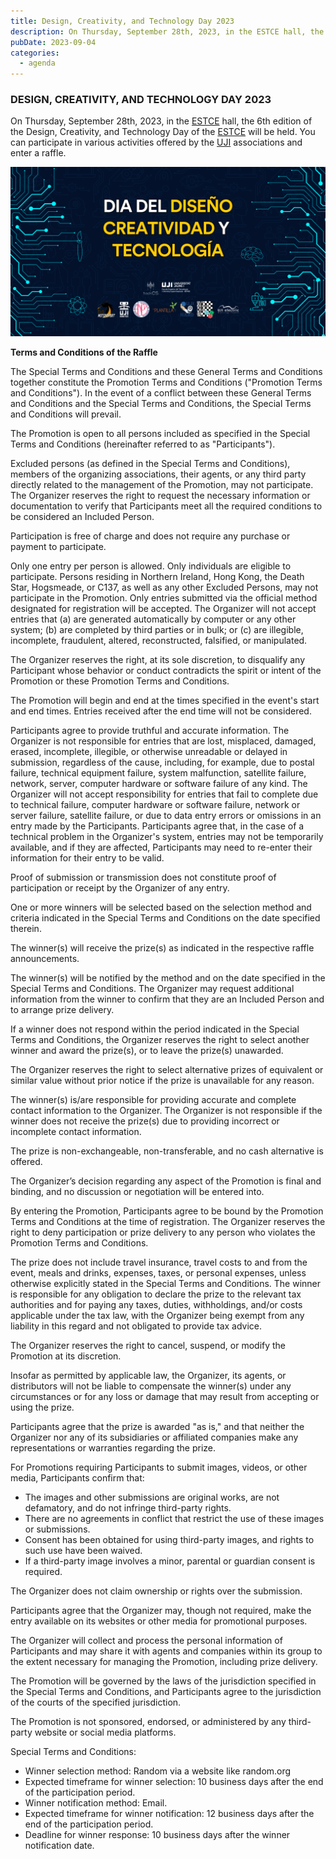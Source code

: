 ```yaml
---
title: Design, Creativity, and Technology Day 2023
description: On Thursday, September 28th, 2023, in the ESTCE hall, the 6th edition of the Design, Creativity, and Technology Day of the ESTCE will take place. You can participate in various activities offered by the UJI associations and enter a raffle.
pubDate: 2023-09-04
categories:
  - agenda
---
```


### DESIGN, CREATIVITY, AND TECHNOLOGY DAY 2023

On Thursday, September 28th, 2023, in the [ESTCE](https://www.google.es/maps/place/Escuela+Superior+de+Tecnologia+I+Ciencias+Experimentales,+Avenguda+Avenida+de+Vicente+Sos+Baynat,+12006+Castell%C3%B3n+de+la+Plana,+Castell%C3%B3n/@39.9926864,-0.0678504,19z/data=!3m1!4b1!4m5!3m4!1s0xd5ffe0f98be12e9:0x4e7634c2c3b978b7!8m2!3d39.9926854!4d-0.0673032?shorturl=1) hall, the 6th edition of the Design, Creativity, and Technology Day of the [ESTCE](https://www.google.es/maps/place/Escuela+Superior+de+Tecnologia+I+Ciencias+Experimentales,+Avenguda+Avenida+de+Vicente+Sos+Baynat,+12006+Castell%C3%B3n+de+la+Plana,+Castell%C3%B3n/@39.9926864,-0.0678504,19z/data=!3m1!4b1!4m5!3m4!1s0xd5ffe0f98be12e9:0x4e7634c2c3b978b7!8m2!3d39.9926854!4d-0.0673032?shorturl=1) will be held. You can participate in various activities offered by the [UJI](https://www.google.es/maps/place/Universitat+Jaume+I/@39.9902105,-0.0511631,14z/data=!4m6!3m5!1s0xd5ffe0fca9b5147:0x1368bf53b3a7fb3f!8m2!3d39.9943481!4d-0.0702147!16zL20vMDg0dGNk?coh=164777&entry=tt&shorturl=1) associations and enter a raffle.

 ![](images/PHOTOCALL-1024x550.png)  

**Terms and Conditions of the Raffle**

The Special Terms and Conditions and these General Terms and Conditions together constitute the Promotion Terms and Conditions ("Promotion Terms and Conditions"). In the event of a conflict between these General Terms and Conditions and the Special Terms and Conditions, the Special Terms and Conditions will prevail.

The Promotion is open to all persons included as specified in the Special Terms and Conditions (hereinafter referred to as "Participants").

Excluded persons (as defined in the Special Terms and Conditions), members of the organizing associations, their agents, or any third party directly related to the management of the Promotion, may not participate. The Organizer reserves the right to request the necessary information or documentation to verify that Participants meet all the required conditions to be considered an Included Person.

Participation is free of charge and does not require any purchase or payment to participate.

Only one entry per person is allowed. Only individuals are eligible to participate. Persons residing in Northern Ireland, Hong Kong, the Death Star, Hogsmeade, or C137, as well as any other Excluded Persons, may not participate in the Promotion. Only entries submitted via the official method designated for registration will be accepted. The Organizer will not accept entries that (a) are generated automatically by computer or any other system; (b) are completed by third parties or in bulk; or (c) are illegible, incomplete, fraudulent, altered, reconstructed, falsified, or manipulated.

The Organizer reserves the right, at its sole discretion, to disqualify any Participant whose behavior or conduct contradicts the spirit or intent of the Promotion or these Promotion Terms and Conditions.

The Promotion will begin and end at the times specified in the event's start and end times. Entries received after the end time will not be considered.

Participants agree to provide truthful and accurate information. The Organizer is not responsible for entries that are lost, misplaced, damaged, erased, incomplete, illegible, or otherwise unreadable or delayed in submission, regardless of the cause, including, for example, due to postal failure, technical equipment failure, system malfunction, satellite failure, network, server, computer hardware or software failure of any kind. The Organizer will not accept responsibility for entries that fail to complete due to technical failure, computer hardware or software failure, network or server failure, satellite failure, or due to data entry errors or omissions in an entry made by the Participants. Participants agree that, in the case of a technical problem in the Organizer's system, entries may not be temporarily available, and if they are affected, Participants may need to re-enter their information for their entry to be valid.

Proof of submission or transmission does not constitute proof of participation or receipt by the Organizer of any entry.

One or more winners will be selected based on the selection method and criteria indicated in the Special Terms and Conditions on the date specified therein.

The winner(s) will receive the prize(s) as indicated in the respective raffle announcements.

The winner(s) will be notified by the method and on the date specified in the Special Terms and Conditions. The Organizer may request additional information from the winner to confirm that they are an Included Person and to arrange prize delivery.

If a winner does not respond within the period indicated in the Special Terms and Conditions, the Organizer reserves the right to select another winner and award the prize(s), or to leave the prize(s) unawarded.

The Organizer reserves the right to select alternative prizes of equivalent or similar value without prior notice if the prize is unavailable for any reason.

The winner(s) is/are responsible for providing accurate and complete contact information to the Organizer. The Organizer is not responsible if the winner does not receive the prize(s) due to providing incorrect or incomplete contact information.

The prize is non-exchangeable, non-transferable, and no cash alternative is offered.

The Organizer’s decision regarding any aspect of the Promotion is final and binding, and no discussion or negotiation will be entered into.

By entering the Promotion, Participants agree to be bound by the Promotion Terms and Conditions at the time of registration. The Organizer reserves the right to deny participation or prize delivery to any person who violates the Promotion Terms and Conditions.

The prize does not include travel insurance, travel costs to and from the event, meals and drinks, expenses, taxes, or personal expenses, unless otherwise explicitly stated in the Special Terms and Conditions. The winner is responsible for any obligation to declare the prize to the relevant tax authorities and for paying any taxes, duties, withholdings, and/or costs applicable under the tax law, with the Organizer being exempt from any liability in this regard and not obligated to provide tax advice.

The Organizer reserves the right to cancel, suspend, or modify the Promotion at its discretion.

Insofar as permitted by applicable law, the Organizer, its agents, or distributors will not be liable to compensate the winner(s) under any circumstances or for any loss or damage that may result from accepting or using the prize.

Participants agree that the prize is awarded "as is," and that neither the Organizer nor any of its subsidiaries or affiliated companies make any representations or warranties regarding the prize.

For Promotions requiring Participants to submit images, videos, or other media, Participants confirm that:

- The images and other submissions are original works, are not defamatory, and do not infringe third-party rights.
- There are no agreements in conflict that restrict the use of these images or submissions.
- Consent has been obtained for using third-party images, and rights to such use have been waived.
- If a third-party image involves a minor, parental or guardian consent is required.

The Organizer does not claim ownership or rights over the submission.

Participants agree that the Organizer may, though not required, make the entry available on its websites or other media for promotional purposes.

The Organizer will collect and process the personal information of Participants and may share it with agents and companies within its group to the extent necessary for managing the Promotion, including prize delivery.

The Promotion will be governed by the laws of the jurisdiction specified in the Special Terms and Conditions, and Participants agree to the jurisdiction of the courts of the specified jurisdiction.

The Promotion is not sponsored, endorsed, or administered by any third-party website or social media platforms.

Special Terms and Conditions:
- Winner selection method: Random via a website like random.org
- Expected timeframe for winner selection: 10 business days after the end of the participation period.
- Winner notification method: Email.
- Expected timeframe for winner notification: 12 business days after the end of the participation period.
- Deadline for winner response: 10 business days after the winner notification date.
